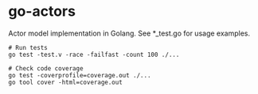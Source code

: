 # go-actors

Actor model implementation in Golang. See \*\_test.go for usage examples.

```
# Run tests
go test -test.v -race -failfast -count 100 ./...

# Check code coverage
go test -coverprofile=coverage.out ./...
go tool cover -html=coverage.out
```
